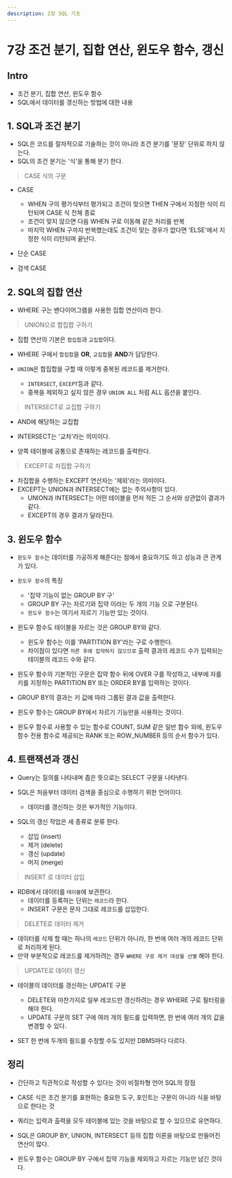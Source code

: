```yaml
---
description: 2장 SQL 기초
---
```


# 7강 조건 분기, 집합 연산, 윈도우 함수, 갱신

## Intro

- 조건 분기, 집합 연산, 윈도우 함수
- SQL에서 데이터를 갱신하는 방법에 대한 내용

## 1. SQL과 조건 분기

- SQL은 코드를 절차적으로 기술하는 것이 아니라 조건 분기를 '문장' 단위로 하지 않는다.
- SQL의 조건 분기는 '식'을 통해 분기 한다.

> CASE 식의 구문

- CASE
	- WHEN 구의 평가식부터 평가되고 조건이 맞으면 THEN 구에서 지정한 식이 리턴되며 CASE 식 전체 종료
	- 조건이 맞지 않으면 다음 WHEN 구로 이동해 같은 처리를 반복
	- 마지막 WHEN 구까지 반복했는데도 조건이 맞는 경우가 없다면 'ELSE'에서 지정한 식이 리턴되며 끝난다.

- 단순 CASE

- 검색 CASE

## 2. SQL의 집합 연산

- WHERE 구는 밴다이어그램을 사용한 집합 연산이라 한다.

> UNION으로 합집합 구하기

- 집합 연산의 기본은 `합집합`과 `교집합`이다.
- WHERE 구에서 `합집합`을 **OR**, `교집합`을 **AND**가 담당한다.

- `UNION`은 합집합을 구할 때 이렇게 중복된 레코드를 제거한다.
	- `INTERSECT`, `EXCEPT`등과 같다.
	- 중복을 제외하고 싶지 않은 경우 `UNION ALL` 처럼 ALL 옵션을 붙인다.

> INTERSECT로 교집합 구하기

- AND에 해당하는 교집합
- INTERSECT는 '교차'라는 의미이다.

- 양쪽 테이블에 공통으로 존재하는 레코드를 출력한다.

> EXCEPT로 차집합 구하기

- 차집합을 수행하는 EXCEPT 연산자는 '제외'라는 의미이다.
- EXCEPT는 UNION과 INTERSECT에는 없는 주의사항이 있다.
	- UNION과 INTERSECT는 어떤 테이블을 먼저 적든 그 순서와 상관없이 결과가 같다.
	- EXCEPT의 경우 결과가 달라진다.

## 3. 윈도우 함수

- `윈도우 함수`는 데이터를 가공하게 해준다는 점에서 중요하기도 하고 성능과 큰 관계가 있다.
- `윈도우 함수`의 특징
	- '집약 기능이 없는 GROUP BY 구'
	- GROUP BY 구는 자르기와 집약 이라는 두 개의 기능 으로 구분된다.
	- `윈도우 함수`는 여기서 자르기 기능만 있는 것이다.

- 윈도우 함수도 테이블을 자르는 것은 GROUP BY와 같다.
	- 윈도우 함수는 이를 'PARTITION BY'라는 구로 수행한다.
	- 차이점이 있다면 `자른 후에 집약하지 않으므로` 출력 결과의 레코드 수가 입력되는 테이블의 레코드 수와 같다.

- 윈도우 함수의 기본적인 구문은 집약 함수 뒤에 OVER 구를 작성하고, 내부에 자를 키를 지정하는 PARTITION BY 또는 ORDER BY를 입력하는 것이다.

- GROUP BY의 결과는 키 값에 따라 그룹된 결과 값을 출력한다.
- 윈도우 함수는 GROUP BY에서 자르기 기능만을 사용하는 것이다.

- 윈도우 함수로 사용할 수 있는 함수로 COUNT, SUM 같은 일반 함수 외에, 윈도우 함수 전용 함수로 제공되는 RANK 또는 ROW_NUMBER 등의 순서 함수가 있다.

## 4. 트랜잭션과 갱신

- Query는 질의를 나타내며 좁은 뜻으로는 SELECT 구문을 나타낸다.
- SQL은 처음부터 데이터 검색을 중심으로 수행하기 위한 언어이다.
	- 데이터를 갱신하는 것은 부가적인 기능이다.

- SQL의 갱신 작업은 세 종류로 분류 한다.
	- 삽입 (insert)
	- 제거 (delete)
	- 갱신 (update)
	- 머지 (merge)

> INSERT 로 데이터 삽입

- RDB에서 데이터를 `테이블`에 보관한다.
	- 데이터를 등록하는 단위는 `레코드`라 한다.
	- INSERT 구문은 문자 그대로 레코드를 삽입한다.

> DELETE로 데이터 제거

- 데이터를 삭제 할 때는 하나의 `레코드` 단위가 아니라, 한 번에 여러 개의 레코드 단위로 처리하게 된다.
- 만약 부분적으로 레코드를 제거하려는 경우 `WHERE 구로 제거 대상을 선별` 해야 한다.

> UPDATE로 데이터 갱신

- 테이블의 데이터를 갱신하는 UPDATE 구문
	- DELETE와 마찬가지로 일부 레코드만 갱신하려는 경우 WHERE 구로 필터링을 해야 한다.
	- UPDATE 구문의 SET 구에 여러 개의 필드를 입력하면, 한 번에 여러 개의 값을 변경할 수 있다.

- SET 한 번에 두개의 필드를 수정할 수도 있지만 DBMS마다 다르다.

## 정리

- 간단하고 직관적으로 작성할 수 있다는 것이 비절차형 언어 SQL의 장점

- CASE 식은 조건 분기를 표현하는 중요한 도구, 포인트는 구문이 아니라 식을 바탕으로 한다는 것

- 쿼리는 입력과 출력을 모두 테이블에 있는 것을 바탕으로 할 수 있으므로 유연하다.

- SQL은 GROUP BY, UNION, INTERSECT 등의 집합 이론을 바탕으로 만들어진 연산이 많다.

- 윈도우 함수는 GROUP BY 구에서 집약 기능을 제외하고 자르는 기능만 남긴 것이다.
